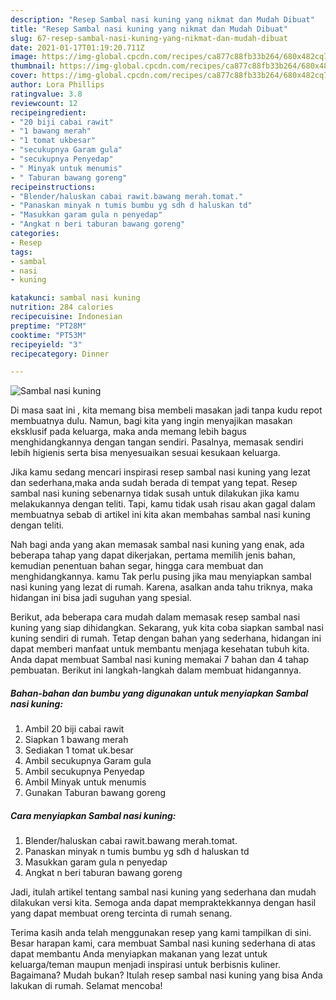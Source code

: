 ```yaml
---
description: "Resep Sambal nasi kuning yang nikmat dan Mudah Dibuat"
title: "Resep Sambal nasi kuning yang nikmat dan Mudah Dibuat"
slug: 67-resep-sambal-nasi-kuning-yang-nikmat-dan-mudah-dibuat
date: 2021-01-17T01:19:20.711Z
image: https://img-global.cpcdn.com/recipes/ca877c88fb33b264/680x482cq70/sambal-nasi-kuning-foto-resep-utama.jpg
thumbnail: https://img-global.cpcdn.com/recipes/ca877c88fb33b264/680x482cq70/sambal-nasi-kuning-foto-resep-utama.jpg
cover: https://img-global.cpcdn.com/recipes/ca877c88fb33b264/680x482cq70/sambal-nasi-kuning-foto-resep-utama.jpg
author: Lora Phillips
ratingvalue: 3.8
reviewcount: 12
recipeingredient:
- "20 biji cabai rawit"
- "1 bawang merah"
- "1 tomat ukbesar"
- "secukupnya Garam gula"
- "secukupnya Penyedap"
- " Minyak untuk menumis"
- " Taburan bawang goreng"
recipeinstructions:
- "Blender/haluskan cabai rawit.bawang merah.tomat."
- "Panaskan minyak n tumis bumbu yg sdh d haluskan td"
- "Masukkan garam gula n penyedap"
- "Angkat n beri taburan bawang goreng"
categories:
- Resep
tags:
- sambal
- nasi
- kuning

katakunci: sambal nasi kuning 
nutrition: 284 calories
recipecuisine: Indonesian
preptime: "PT28M"
cooktime: "PT53M"
recipeyield: "3"
recipecategory: Dinner

---
```



![Sambal nasi kuning](https://img-global.cpcdn.com/recipes/ca877c88fb33b264/680x482cq70/sambal-nasi-kuning-foto-resep-utama.jpg)

Di masa  saat ini , kita memang bisa membeli masakan jadi tanpa kudu repot membuatnya dulu. Namun, bagi kita yang ingin menyajikan masakan eksklusif pada keluarga, maka anda memang lebih bagus menghidangkannya dengan tangan sendiri. Pasalnya, memasak sendiri lebih higienis serta bisa menyesuaikan sesuai kesukaan keluarga.

Jika kamu sedang mencari inspirasi resep sambal nasi kuning yang lezat dan sederhana,maka anda sudah berada di tempat yang tepat. Resep sambal nasi kuning  sebenarnya tidak susah untuk dilakukan jika kamu melakukannya dengan teliti. Tapi, kamu tidak usah risau akan gagal dalam membuatnya 
sebab di artikel ini kita akan membahas sambal nasi kuning dengan teliti.  



Nah bagi anda yang akan memasak sambal nasi kuning yang enak, ada beberapa tahap yang dapat dikerjakan, pertama memilih jenis bahan, kemudian penentuan bahan segar, hingga cara membuat dan menghidangkannya. kamu Tak perlu pusing jika mau menyiapkan sambal nasi kuning yang lezat di rumah. Karena, asalkan anda  tahu triknya, maka hidangan ini bisa jadi suguhan yang spesial.

Berikut, ada beberapa cara mudah dalam memasak resep sambal nasi kuning yang siap dihidangkan. Sekarang, yuk kita coba siapkan sambal nasi kuning sendiri di rumah. Tetap dengan bahan yang sederhana, hidangan ini dapat memberi manfaat untuk membantu menjaga kesehatan tubuh kita. Anda dapat membuat Sambal nasi kuning memakai 7 bahan dan 4 tahap pembuatan. Berikut ini langkah-langkah dalam membuat hidangannya.

<!--inarticleads1-->

##### Bahan-bahan dan bumbu yang digunakan untuk menyiapkan Sambal nasi kuning:

1. Ambil 20 biji cabai rawit
1. Siapkan 1 bawang merah
1. Sediakan 1 tomat uk.besar
1. Ambil secukupnya Garam gula
1. Ambil secukupnya Penyedap
1. Ambil  Minyak untuk menumis
1. Gunakan  Taburan bawang goreng




<!--inarticleads2-->

##### Cara menyiapkan Sambal nasi kuning:

1. Blender/haluskan cabai rawit.bawang merah.tomat.
1. Panaskan minyak n tumis bumbu yg sdh d haluskan td
1. Masukkan garam gula n penyedap
1. Angkat n beri taburan bawang goreng




Jadi, itulah artikel tentang  sambal nasi kuning  yang sederhana dan mudah dilakukan versi kita. Semoga anda dapat mempraktekkannya dengan hasil yang dapat membuat oreng tercinta di rumah senang. 

Terima kasih anda telah menggunakan resep yang kami tampilkan di sini. Besar harapan kami, cara membuat  Sambal nasi kuning sederhana di atas dapat membantu Anda menyiapkan makanan yang lezat untuk keluarga/teman maupun menjadi inspirasi untuk berbisnis kuliner. Bagaimana? Mudah bukan? Itulah resep sambal nasi kuning yang bisa Anda lakukan di rumah. Selamat mencoba!

